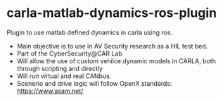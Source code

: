 # carla-matlab-dynamics-ros-plugin
Plugin to use matlab defined dynamics in carla using ros.
- Main objective is to use in AV Security research as a HIL test bed.
- Part of the CyberSecurity@CAR Lab
- Will allow the use of custom vehilce dynamic models in CARLA, both through scripting and directly
- Will run virtual and real CANbus.
- Scenerio and drive logic will follow OpenX standards: https://www.asam.net/
